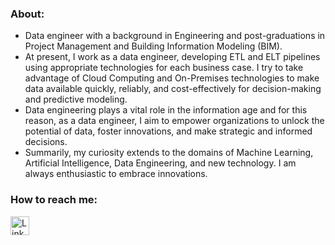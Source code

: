 ### About:
  - Data engineer with a background in Engineering and post-graduations in Project Management and Building Information Modeling (BIM).
  - At present, I work as a data engineer, developing ETL and ELT pipelines using appropriate technologies for each business case. I try to take advantage of Cloud Computing and On-Premises technologies to make data available quickly, reliably, and cost-effectively for decision-making and predictive modeling.
  - Data engineering plays a vital role in the information age and for this reason, as a data engineer, I aim to empower organizations to unlock the potential of data, foster innovations, and make strategic and informed decisions.
  - Summarily, my curiosity extends to the domains of Machine Learning, Artificial Intelligence, Data Engineering, and new technology. I am always enthusiastic to embrace innovations.

### How to reach me:
<div>
   <a href="https://www.linkedin.com/in/dataengraulleite" target="_blank"><img height='30' src='https://img.shields.io/badge/LinkedIn-000?style=for-the-badge&logo=linkedin&logoColor=blue' alt='Linkedin'></a>

</div>
<!--
